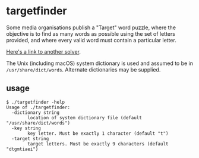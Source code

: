 # targetfinder

Some media organisations publish a "Target" word puzzle, where the objective is
to find as many words as possible using the set of letters provided, and where
every valid word must contain a particular letter.

[Here's a link to another solver](https://nineletterword.tompaton.com/ietrnmofd/).

The Unix (including macOS) system dictionary is used and assumed to be in
`/usr/share/dict/words`. Alternate dictionaries may be supplied.

## usage

```
$ ./targetfinder -help
Usage of ./targetfinder:
  -dictionary string
    	location of system dictionary file (default "/usr/share/dict/words")
  -key string
    	key letter. Must be exactly 1 character (default "t")
  -target string
    	target letters. Must be exactly 9 characters (default "dtgmtiaei")
```
